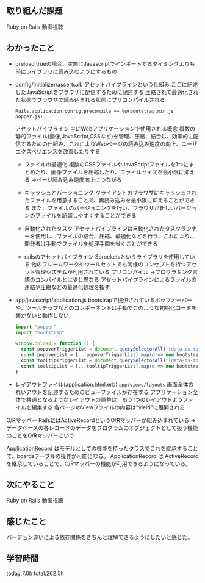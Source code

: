## 取り組んだ課題
Ruby on Rails 動画視聴
## わかったこと
* preload
  trueの場合、実際にJavascriptでインポートするタイミングよりも前にライブラリに読み込むようにするもの

* config/initializer/asserts.rb
  アセットパイプラインという仕組み
  ここに記述したJavaScriptをブラウザに配信するために記述する
  圧縮されて最適化された状態でブラウザで読み込まれる状態にプリコンパイルされる
  ```
  Rails.application.config.precompile += %w(bootstrap.min.js popper.js)
  ```

  アセットパイプライン
  主にWebアプリケーションで使用される概念
  複数の静的ファイル(画像,JavaScript,CSSなど)を管理、圧縮、結合し、効率的に配信するための仕組み、これによりWebページの読み込み速度の向上、ユーザエクスペリエンスを改善したりする
    * ファイルの最適化
      複数のCSSファイルやJavaScriptファイルを1つにまとめたり、画像ファイルを圧縮したり、ファイルサイズを最小限に抑える
      →ページ読み込み速度向上につながる
    * キャッシュとバージョニング
      クライアントのブラウザにキャッシュされたファイルを用意することで、再読み込みを最小限に抑えることができる
      また、ファイルのバージョニングを行い、ブラウザが新しいバージョンのファイルを認識しやすくすることができる
    * 自動化されたタスク
      アセットパイプラインは自動化されたタスクランナーを使用し、ファイルの結合、圧縮、最適化などを行う、これにより、、開発者は手動でファイルを処理手間を省くことができる

    * railsのアセットパイプライン
      Sprocketsというライブラリを使用している
      他のフレームワークやツールセットでも同様のコンセプトを持つアセット管理システムが利用されている
  プリコンパイル
  →プログラミング言語のコンパイルとは少し異なる
  アセットパイプラインによるファイルの連結や圧縮などの最適化処理を指す


* app/javascript/application.js
  bootstrapで提供されているポップオーバーや、ツールチップなどのコンポーネントは手動でこのような初期化コードを書かないと動作しない
  ```js
  import "popper"
  import "bootstrap"

  window.onload = function () {
    const popoverTriggerList = document.querySelectorAll('[data-bs-toggle="popover"]')
    const popoverList = [...popoverTriggerList].map(d => new bootstrap.Popover(d))
    const tooltipTriggerList = document.querySelectorAll('[data-bs-toggle="tooltip"]')
    const tooltipList = [...tooltipTriggerList].map(d => new bootstrap.Tooltip(d))
  }
  ```

* レイアウトファイル(application.html.erb)
  `app/views/layouts`
  画面全体のれいアウトを記述するためのビューファイルが存在する
  アプリケーション全体で共通となるようなレイアウトの調整は、もう1つのレイアウトようファイルを編集する
  各ページのViewファイルの内容は"yield"に展開される

O/Rマッパー
RailsにはActiveRecordというO/Rマッパーが組み込まれている
→データベースの各レコードのデータをブログラムのオブジェクトとして扱う機能のことをO/Rマッパーという

ApplicationRecord はモデルとしての機能を持ったクラスでこれを継承することで、boardsテーブルの操作が可能になる。
ApplicationRecord は ActiveRecord を継承していることで、O/Rマッパーの機能が利用できるようになっている。
## 次にやること
Ruby on Rails 動画視聴
## 感じたこと
バージョン違いによる依存関係をきちんと理解できるようにしたいと感じた。
## 学習時間
 today:7.0h
 total:262.5h
